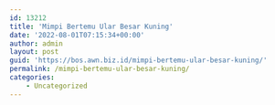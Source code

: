 ```yaml
---
id: 13212
title: 'Mimpi Bertemu Ular Besar Kuning'
date: '2022-08-01T07:15:34+00:00'
author: admin
layout: post
guid: 'https://bos.awn.biz.id/mimpi-bertemu-ular-besar-kuning/'
permalink: /mimpi-bertemu-ular-besar-kuning/
categories:
    - Uncategorized
---
```


